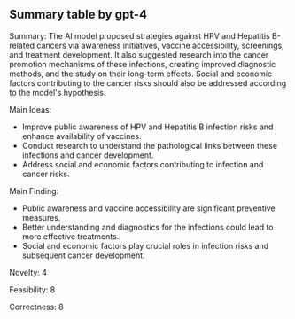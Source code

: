 ## Summary table by gpt-4
Summary: 
The AI model proposed strategies against HPV and Hepatitis B-related cancers via awareness initiatives, vaccine accessibility, screenings, and treatment development. It also suggested research into the cancer promotion mechanisms of these infections, creating improved diagnostic methods, and the study on their long-term effects. Social and economic factors contributing to the cancer risks should also be addressed according to the model's hypothesis.

Main Ideas: 
- Improve public awareness of HPV and Hepatitis B infection risks and enhance availability of vaccines.
- Conduct research to understand the pathological links between these infections and cancer development.
- Address social and economic factors contributing to infection and cancer risks.

Main Finding: 
- Public awareness and vaccine accessibility are significant preventive measures.
- Better understanding and diagnostics for the infections could lead to more effective treatments.
- Social and economic factors play crucial roles in infection risks and subsequent cancer development.

Novelty: 4

Feasibility: 8

Correctness: 8
